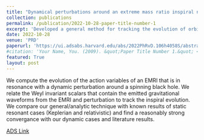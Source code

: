 ```yaml
---
title: "Dynamical perturbations around an extreme mass ratio inspiral near resonance"
collection: publications
permalink: /publication/2022-10-28-paper-title-number-1
excerpt: 'Developed a general method for tracking the evolution of orbital quantities of an extreme mass ratio inspiral (EMRI) during a resonant interaction with a dynamic external perturbation around a spinning black hole.'
date: 2022-10-28
venue: 'PRD'
paperurl: 'https://ui.adsabs.harvard.edu/abs/2022PhRvD.106h4058S/abstract'
#citation: 'Your Name, You. (2009). &quot;Paper Title Number 1.&quot; <i>Journal 1</i>. 1(1).'
featured: True
layout: post
---
```

We compute the evolution of the action variables of an EMRI that is in resonance with a dynamic perturbation around a spinning black hole. We relate the Weyl invariant scalars that contain the emitted gravitational waveforms from the EMRI and perturbation to track the inspiral evolution. We compare our general/analytic technique with known results of static resonant cases (Keplerian and relativistic) and find a reasonably strong convergance with our dynamic cases and literature results.

[ADS Link]({{page.paperurl}})

<!-- Recommended citation: Your Name, You. (2009). "Paper Title Number 1." <i>Journal 1</i>. 1(1). -->